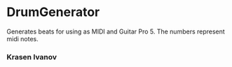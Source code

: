 # DrumGenerator
Generates beats for using as MIDI and Guitar Pro 5.
The numbers represent midi notes.

### Krasen Ivanov
